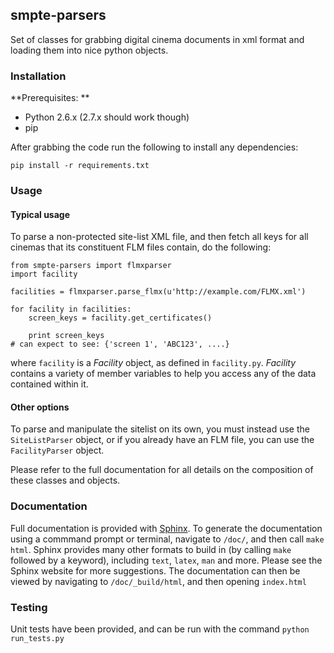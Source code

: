 ## smpte-parsers

Set of classes for grabbing digital cinema documents in xml format and loading them into nice python objects.

### Installation

**Prerequisites: **

* Python 2.6.x (2.7.x should work though)
* pip

After grabbing the code run the following to install any dependencies:

```
pip install -r requirements.txt
```

### Usage

#### Typical usage

To parse a non-protected site-list XML file, and then fetch all keys for all cinemas that its constituent FLM files contain, do the following:

    from smpte-parsers import flmxparser
    import facility
    
    facilities = flmxparser.parse_flmx(u'http://example.com/FLMX.xml')
    
    for facility in facilities:
        screen_keys = facility.get_certificates()
    
        print screen_keys
    # can expect to see: {'screen 1', 'ABC123', ....}

where `facility` is a *Facility* object, as defined in `facility.py`. *Facility* contains a variety of member variables to help you access any of the data contained within it.

#### Other options

To parse and manipulate the sitelist on its own, you must instead use the `SiteListParser` object, or if you already have an FLM file, you can use the `FacilityParser` object.

Please refer to the full documentation for all details on the composition of these classes and objects.



### Documentation

Full documentation is provided with [Sphinx](http://sphinx-doc.org/). To generate the documentation using a commmand prompt or terminal, navigate to `/doc/`, and then call `make html`. Sphinx provides many other formats to build in (by calling `make` followed by a keyword), including `text`, `latex`, `man` and more. Please see the Sphinx website for more suggestions. The documentation can then be viewed by navigating to `/doc/_build/html`, and then opening `index.html`


### Testing

Unit tests have been provided, and can be run with the command `python run_tests.py`
